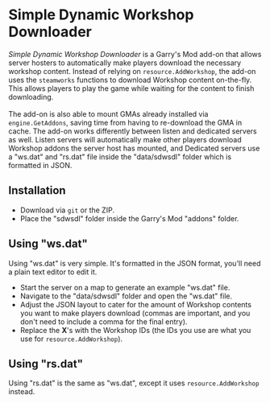 # Simple Dynamic Workshop Downloader
*Simple Dynamic Workshop Downloader* is a Garry's Mod add-on that allows server hosters to automatically make players download the necessary workshop content.
Instead of relying on `resource.AddWorkshop`, the add-on uses the `steamworks` functions to download Workshop content on-the-fly.
This allows players to play the game while waiting for the content to finish downloading.
<br/><br/>
The add-on is also able to mount GMAs already installed via `engine.GetAddons`, saving time from having to re-download the GMA in cache.
The add-on works differently between listen and dedicated servers as well.
Listen servers will automatically make other players download Workshop addons the server host has mounted,
and Dedicated servers use a "ws.dat" and "rs.dat" file inside the "data/sdwsdl" folder which is formatted in JSON.
## Installation
* Download via `git` or the ZIP.
* Place the "sdwsdl" folder inside the Garry's Mod "addons" folder.
## Using "ws.dat"
Using "ws.dat" is very simple. It's formatted in the JSON format, you'll need a plain text editor to edit it.<br/>
* Start the server on a map to generate an example "ws.dat" file.
* Navigate to the "data/sdwsdl" folder and open the "ws.dat" file.
* Adjust the JSON layout to cater for the amount of Workshop contents you want to make players download (commas are important, and you don't need to include a comma for the final entry).
* Replace the **X**'s with the Workshop IDs (the IDs you use are what you use for `resource.AddWorkshop`).
## Using "rs.dat"
Using "rs.dat" is the same as "ws.dat", except it uses `resource.AddWorkshop` instead.
